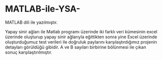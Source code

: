 # MATLAB-ile-YSA-
MATLAB dili ile yazılmıştır.

Yapay sinir ağları ile Matlab programı üzerinde iki farklı veri kümesinin excel üzerinde oluşturup 
yapay sinir ağlarıyla eğittikten sonra yine Excel üzerinde oluşturduğumuz test verileri ile doğruluk paylarını
karşılaştırdığımız projenin detayları görüldüğü gibidir. A ve B sayıları birbirine bölünmesi ile çıkan sonuç karşılaştırılmıştır.
